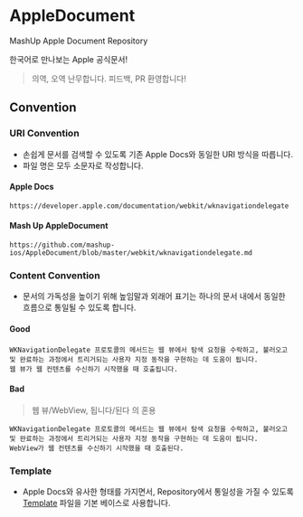 # AppleDocument
MashUp Apple Document Repository

한국어로 만나보는 Apple 공식문서!

> 의역, 오역 난무합니다. 피드백, PR 환영합니다!

## Convention
### URI Convention
* 손쉽게 문서를 검색할 수 있도록 기존 Apple Docs와 동일한 URI 방식을 따릅니다.
* 파일 명은 모두 소문자로 작성합니다.

#### Apple Docs
```
https://developer.apple.com/documentation/webkit/wknavigationdelegate
```

#### Mash Up AppleDocument
```
https://github.com/mashup-ios/AppleDocument/blob/master/webkit/wknavigationdelegate.md
```

### Content Convention
* 문서의 가독성을 높이기 위해 높임말과 외래어 표기는 하나의 문서 내에서 동일한 흐름으로 통일될 수 있도록 합니다.
#### Good
```
WKNavigationDelegate 프로토콜의 메서드는 웹 뷰에서 탐색 요청을 수락하고, 불러오고 및 완료하는 과정에서 트리거되는 사용자 지정 동작을 구현하는 데 도움이 됩니다.
웹 뷰가 웹 컨텐츠를 수신하기 시작했을 때 호출됩니다.
```

#### Bad
 > 웹 뷰/WebView, 됩니다/된다 의 혼용
```
WKNavigationDelegate 프로토콜의 메서드는 웹 뷰에서 탐색 요청을 수락하고, 불러오고 및 완료하는 과정에서 트리거되는 사용자 지정 동작을 구현하는 데 도움이 됩니다.
WebView가 웹 컨텐츠를 수신하기 시작했을 때 호출된다.
```

### Template
* Apple Docs와 유사한 형태를 가지면서, Repository에서 통일성을 가질 수 있도록 [Template](Template.md) 파일을 기본 베이스로 사용합니다.
